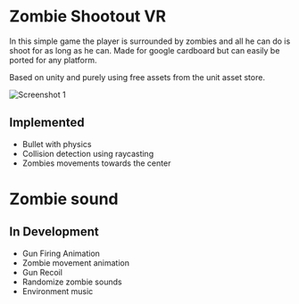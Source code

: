 # Zombie Shootout VR

In this simple game the player is surrounded by zombies and all he can do is shoot for as long as he can. Made for google cardboard but can easily be ported for any platform. 

Based on unity and purely using free assets from the unit asset store. 

![Screenshot 1](https://cloud.githubusercontent.com/assets/2995788/14867123/eeeec3d8-0cbe-11e6-8fca-ef84be6509cb.png "Screenshot 1")

## Implemented

* Bullet with physics
* Collision detection using raycasting
* Zombies movements towards the center
# Zombie sound

## In Development

* Gun Firing Animation
* Zombie movement animation
* Gun Recoil
* Randomize zombie sounds
* Environment music